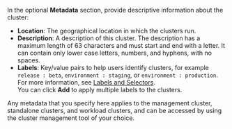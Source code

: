 In the optional **Metadata** section, provide descriptive information about the cluster:

- **Location**: The geographical location in which the clusters run.
- **Description**: A description of this cluster. The description has a maximum length of 63 characters and must start and end with a letter. It can contain only lower case letters, numbers, and hyphens, with no spaces.
- **Labels**: Key/value pairs to help users identify clusters, for example `release : beta`, `environment : staging`, or `environment : production`. For more information, see [Labels and Selectors](https://kubernetes.io/docs/concepts/overview/working-with-objects/labels/).  
You can click **Add** to apply multiple labels to the clusters.

Any metadata that you specify here applies to the management cluster, standalone clusters, and workload clusters, and can be accessed by using the cluster management tool of your choice.
